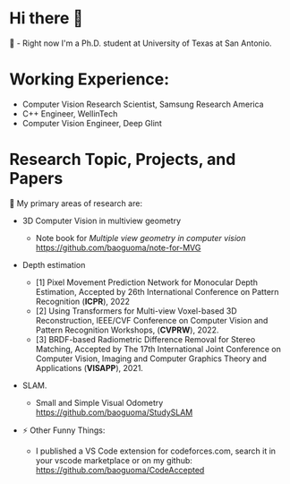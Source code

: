 # Hi there 👋

🔭 - Right now I'm a Ph.D. student at University of Texas at San Antonio. 

# Working Experience:

- Computer Vision Research Scientist, Samsung Research America
- C++ Engineer, WellinTech
- Computer Vision Engineer, Deep Glint

# Research Topic, Projects, and Papers

🌱 My primary areas of research are:

- 3D Computer Vision in multiview geometry 
  - Note book for *Multiple view geometry in computer vision* <https://github.com/baoguoma/note-for-MVG>
  
- Depth estimation
  - [1] Pixel Movement Prediction Network for Monocular Depth Estimation, Accepted by 26th International Conference on Pattern Recognition (**ICPR**), 2022
  - [2] Using Transformers for Multi-view Voxel-based 3D Reconstruction, IEEE/CVF Conference on Computer Vision and Pattern Recognition Workshops, (**CVPRW**), 2022.
  - [3] BRDF-based Radiometric Difference Removal for Stereo Matching, Accepted by The 17th International Joint Conference on Computer Vision, Imaging and Computer Graphics Theory and Applications (**VISAPP**), 2021.
  
- SLAM.
  - Small and Simple Visual Odometry <https://github.com/baoguoma/StudySLAM>

- ⚡ Other Funny Things:
  - I published a VS Code extension for codeforces.com, search it in your vscode marketplace or on my github: <https://github.com/baoguoma/CodeAccepted> 

<!--
**baoguoma/baoguoma** is a ✨ _special_ ✨ repository because its `README.md` (this file) appears on your GitHub profile.

Here are some ideas to get you started:

- 🔭 I’m currently working on ...
- 🌱 I’m currently learning ...
- 👯 I’m looking to collaborate on ...
- 🤔 I’m looking for help with ...
- 💬 Ask me about ...
- 📫 How to reach me: ...
- 😄 Pronouns: ...
- ⚡ Fun fact: ...
-->
